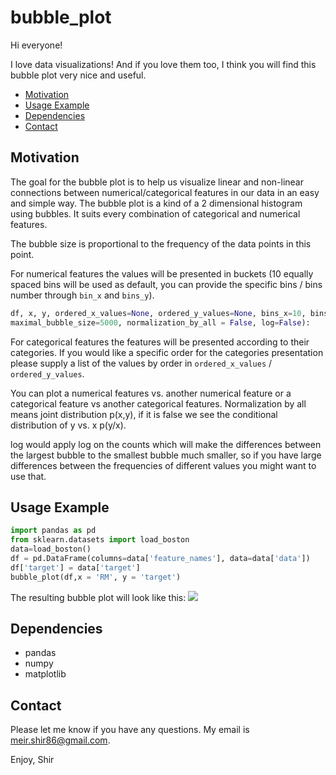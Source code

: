 # bubble_plot
Hi everyone!

I love data visualizations! And if you love them too, I think you will find this bubble plot very nice and useful.

- [Motivation](#motivation)
- [Usage Example](#usage)
- [Dependencies](#dependencies)
- [Contact](#contact)


## <a name="motivation"></a>Motivation

The goal for the bubble plot is to help us visualize linear and non-linear connections between numerical/categorical features in our data in an easy and simple way.
The bubble plot is a kind of a 2 dimensional histogram using bubbles.
It suits every combination of categorical and numerical features.

The bubble size is proportional to the frequency of the data points in this point.

For numerical features the values will be presented in buckets (10 equally spaced bins will be used as default, you can provide the specific bins / bins number through `bin_x` and `bins_y`).

```python
df, x, y, ordered_x_values=None, ordered_y_values=None, bins_x=10, bins_y=10, fontsize=16, figsize=(15,10), 
maximal_bubble_size=5000, normalization_by_all = False, log=False):
```

For categorical features the features will be presented according to their categories.
If you would like a specific order for the categories presentation please supply a list of the values by order in `ordered_x_values` / `ordered_y_values`.

You can plot a numerical features vs. another numerical feature or a categorical feature vs another categorical features.
Normalization by all means joint distribution p(x,y), if it is false we see the conditional distribution of y vs. x p(y/x).

log would apply log on the counts which will make the differences between the largest bubble to the smallest bubble much smaller, so if you have large differences between the frequencies of different values you might want to use that.


## <a name="usage"></a>Usage Example

```python
import pandas as pd                             
from sklearn.datasets import load_boston                            
data=load_boston()                            
df = pd.DataFrame(columns=data['feature_names'], data=data['data'])                            
df['target'] = data['target']                            
bubble_plot(df,x = 'RM', y = 'target')    
```                        

The resulting bubble plot will look like this:
![](https://github.com/shirmeir/bubble_plot/blob/master/bubble_plot.png)
   
   
## <a name="dependencies"></a>Dependencies
  * pandas
  * numpy
  * matplotlib                                   


## <a name="contact"></a>Contact

Please let me know if you have any questions. My email is meir.shir86@gmail.com.

Enjoy,
Shir
